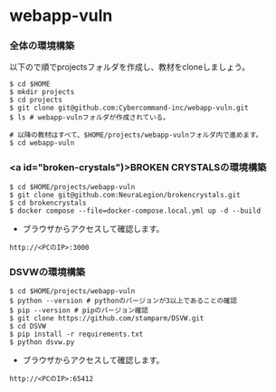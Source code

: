 # webapp-vuln

### 全体の環境構築
以下ので順でprojectsフォルダを作成し、教材をcloneしましょう。
```
$ cd $HOME
$ mkdir projects
$ cd projects
$ git clone git@github.com:Cybercommand-inc/webapp-vuln.git
$ ls # webapp-vulnフォルダが作成されている。

# 以降の教材はすべて、$HOME/projects/webapp-vulnフォルダ内で進めます。
$ cd webapp-vuln
```

### <a id="broken-crystals")>BROKEN CRYSTALSの環境構築</a>
```
$ cd $HOME/projects/webapp-vuln
$ git clone git@github.com:NeuraLegion/brokencrystals.git
$ cd brokencrystals
$ docker compose --file=docker-compose.local.yml up -d --build
```

- ブラウザからアクセスして確認します。
```
http://<PCのIP>:3000
```

### DSVWの環境構築
```
$ cd $HOME/projects/webapp-vuln
$ python --version # pythonのバージョンが3以上であることの確認
$ pip --version # pipのバージョン確認
$ git clone https://github.com/stamparm/DSVW.git
$ cd DSVW
$ pip install -r requirements.txt
$ python dsvw.py

```

- ブラウザからアクセスして確認します。
```
http://<PCのIP>:65412
```
